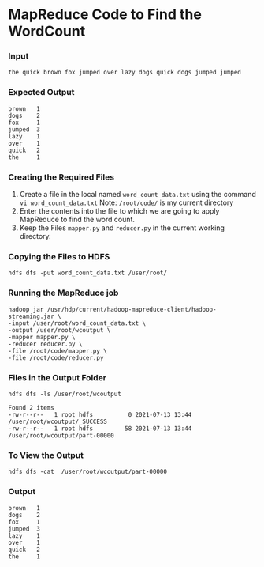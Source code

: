 # MapReduce Code to Find the WordCount

### Input
```
the quick brown fox jumped over lazy dogs quick dogs jumped jumped
```

### Expected Output
```
brown   1
dogs    2
fox     1
jumped  3
lazy    1
over    1
quick   2
the     1
```


### Creating the Required Files
1. Create a file in the local named `word_count_data.txt` using the command ```vi word_count_data.txt```  Note: ```/root/code/``` is my current directory
2. Enter the contents into the file to which we are going to apply MapReduce to find the word count.
3. Keep the Files `mapper.py` and `reducer.py` in the current working directory. 

### Copying the Files to HDFS
```
hdfs dfs -put word_count_data.txt /user/root/
```

### Running the MapReduce job
```
hadoop jar /usr/hdp/current/hadoop-mapreduce-client/hadoop-streaming.jar \
-input /user/root/word_count_data.txt \
-output /user/root/wcoutput \
-mapper mapper.py \
-reducer reducer.py \
-file /root/code/mapper.py \
-file /root/code/reducer.py
```

### Files in the Output Folder
```
hdfs dfs -ls /user/root/wcoutput
```

`Found 2 items` <br />
`-rw-r--r--   1 root hdfs          0 2021-07-13 13:44 /user/root/wcoutput/_SUCCESS` <br />
`-rw-r--r--   1 root hdfs         58 2021-07-13 13:44 /user/root/wcoutput/part-00000` <br />


### To View the Output
```
hdfs dfs -cat  /user/root/wcoutput/part-00000
```

### Output

```
brown   1
dogs    2
fox     1
jumped  3
lazy    1
over    1
quick   2
the     1
```
